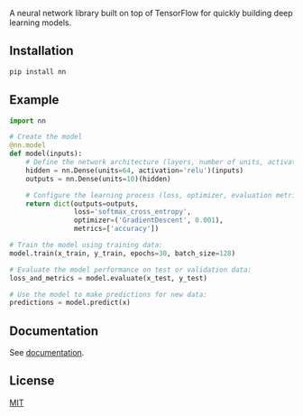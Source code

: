 A neural network library built on top of TensorFlow for quickly building deep learning models.


## Installation

```sh
pip install nn
```


## Example

```py
import nn

# Create the model
@nn.model
def model(inputs):
    # Define the network architecture (layers, number of units, activations)
    hidden = nn.Dense(units=64, activation='relu')(inputs)
    outputs = nn.Dense(units=10)(hidden)

    # Configure the learning process (loss, optimizer, evaluation metrics)
    return dict(outputs=outputs,
                loss='softmax_cross_entropy',
                optimizer=('GradientDescent', 0.001),
                metrics=['accuracy'])

# Train the model using training data:
model.train(x_train, y_train, epochs=30, batch_size=128)

# Evaluate the model performance on test or validation data:
loss_and_metrics = model.evaluate(x_test, y_test)

# Use the model to make predictions for new data:
predictions = model.predict(x)
```


## Documentation

See [documentation].


## License

[MIT][license]


[license]: /LICENSE
[documentation]: https://nn.applieddeeplearning.com/
